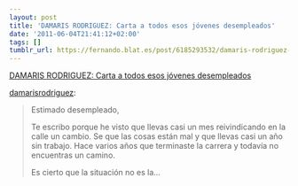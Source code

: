 ```yaml
---
layout: post
title: 'DAMARIS RODRIGUEZ: Carta a todos esos jóvenes desempleados'
date: '2011-06-04T21:41:12+02:00'
tags: []
tumblr_url: https://fernando.blat.es/post/6185293532/damaris-rodriguez-carta-a-todos-esos-j%C3%B3venes
---
```

[DAMARIS RODRIGUEZ: Carta a todos esos jóvenes desempleados](http://damarisrodriguez.tumblr.com/post/6172988368)  

[damarisrodriguez](http://damarisrodriguez.tumblr.com/post/6172988368):

> Estimado desempleado,  
>   
> Te escribo porque he visto que llevas casi un mes reivindicando en la calle un cambio. Se que las cosas están mal y que llevas casi un año sin trabajo. Hace varios años que terminaste la carrera y todavía no encuentras un camino.  
>   
> Es cierto que la situación no es la…
